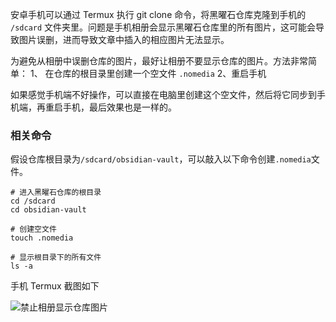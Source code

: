 安卓手机可以通过 Termux 执行 git clone 命令，将黑曜石仓库克隆到手机的 `/sdcard` 文件夹里。问题是手机相册会显示黑曜石仓库里的所有图片，这可能会导致图片误删，进而导致文章中插入的相应图片无法显示。

为避免从相册中误删仓库的图片，最好让相册不要显示仓库的图片。方法非常简单：
1、 在仓库的根目录里创建一个空文件 `.nomedia`
2、重启手机

如果感觉手机端不好操作，可以直接在电脑里创建这个空文件，然后将它同步到手机端，再重启手机，最后效果也是一样的。

### 相关命令

假设仓库根目录为`/sdcard/obsidian-vault`，可以敲入以下命令创建`.nomedia`文件。

```shell
# 进入黑曜石仓库的根目录
cd /sdcard
cd obsidian-vault

# 创建空文件
touch .nomedia

# 显示根目录下的所有文件
ls -a
```

手机 Termux 截图如下

![禁止相册显示仓库图片](https://lib.zhaiduting.work.gd/uPic/%E7%A6%81%E6%AD%A2%E7%9B%B8%E5%86%8C%E6%98%BE%E7%A4%BA%E4%BB%93%E5%BA%93%E5%9B%BE%E7%89%87.jpg)
